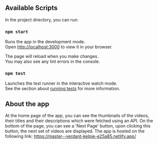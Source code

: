 ## Available Scripts

In the project directory, you can run:

### `npm start`

Runs the app in the development mode.\
Open [http://localhost:3000](http://localhost:3000) to view it in your browser.

The page will reload when you make changes.\
You may also see any lint errors in the console.

### `npm test`

Launches the test runner in the interactive watch mode.\
See the section about [running tests](https://facebook.github.io/create-react-app/docs/running-tests) for more information.

## About the app

At the home page of the app, you can see the thumbnails of the videos, their titles and their descriptions which were fetched using an API. On the bottom of the page, you can see a 'Next Page' button, upon clicking this button, the next set of videos are displayed.
The app is hosted on the following link: https://master--verdant-kelpie-e25a85.netlify.app/
